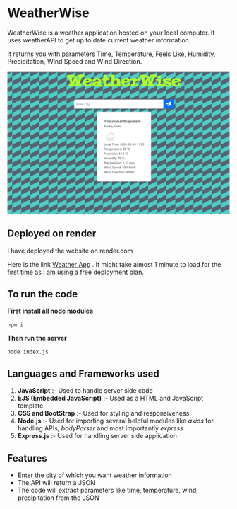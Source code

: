 # WeatherWise

WeatherWise is a weather application hosted on your local computer. It uses weatherAPI to get up to date current weather information.

It returns you with parameters Time, Temperature, Feels Like, Humidity, Precipitation, Wind Speed and Wind Direction.

<img src="public/image.png" alt="homepage" width="800"/>

## Deployed on render

I have deployed the website on render.com

Here is the link [Weather App](https://weather-app-gb5c.onrender.com) . It might take almost 1 minute to load for the first time as I am using a free deployment plan.

## To run the code
**First install all node modules**

```
npm i
```
**Then run the server**

```
node index.js
```

## Languages and Frameworks used

1. **JavaScript** :- Used to handle server side code
2. **EJS (Embedded JavaScript)** :- Used as a HTML and JavaScript template 
3. **CSS and BootStrap** :- Used for styling and responsiveness
4. **Node.js** :- Used for importing several helpful modules like *axios* for handling APIs, *bodyParser*  and most importantly *express*
5. **Express.js** :- Used for handling server side application

## Features
* Enter the city of which you want weather information
* The API will return a JSON
* The code will extract parameters like time, temperature, wind, precipitation from the JSON
